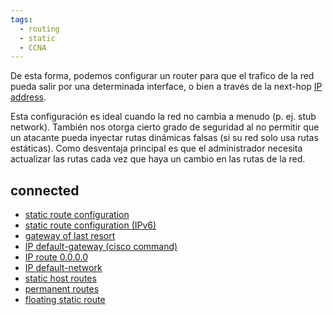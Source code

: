 ```yaml
---
tags:
  - routing
  - static
  - CCNA
---
```


De esta forma, podemos configurar un router para que el trafico de la red pueda salir por una determinada interface, o bien a través de la next-hop [IP address](IP%20address.md). 

Esta configuración es ideal cuando la red no cambia a menudo (p. ej. stub network). También nos otorga cierto grado de seguridad al no permitir que un atacante pueda inyectar rutas dinámicas falsas (si su red solo usa rutas estáticas).
Como desventaja principal es que el administrador necesita actualizar las rutas cada vez que haya un cambio en las rutas de la red. 

## connected
- [static route configuration](static%20route%20configuration.md) 
- [static route configuration (IPv6)](static%20route%20configuration%20(IPv6).md) 
- [gateway of last resort](gateway%20of%20last%20resort.md) 
- [IP default-gateway (cisco command)](IP%20default-gateway%20(cisco%20command).md) 
- [IP route 0.0.0.0](IP%20route%200.0.0.0.md) 
- [IP default-network](IP%20default-network.md) 
- [static host routes](static%20host%20routes.md) 
- [permanent routes](permanent%20routes.md) 
- [floating static route](floating%20static%20route.md) 


